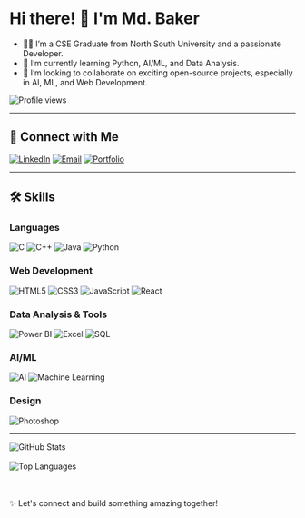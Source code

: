 # Hi there! 👋 I'm Md. Baker

- 👨‍💻 I’m a CSE Graduate from North South University and a passionate Developer.
- 🌱 I’m currently learning Python, AI/ML, and Data Analysis.
- 🤝 I’m looking to collaborate on exciting open-source projects, especially in AI, ML, and Web Development.

 ![Profile views](https://komarev.com/ghpvc/?username=mdbakerfarhad&color=brightgreen)

---
## 🔗 Connect with Me
[![LinkedIn](https://img.shields.io/badge/-LinkedIn-0077B5?logo=linkedin&logoColor=white)](https://www.linkedin.com/in/mdbakerfarhad) [![Email](https://img.shields.io/badge/-Email-D14836?logo=gmail&logoColor=white)](mailto:mdbakerfarhad@gmail.com) [![Portfolio](https://img.shields.io/badge/-Portfolio-000000?logo=vercel&logoColor=white)](https://mdbaker.vercel.app/)

---

## 🛠️ Skills
### Languages
![C](https://img.shields.io/badge/-C-00599C?logo=c&logoColor=white) ![C++](https://img.shields.io/badge/-C++-00599C?logo=c%2B%2B&logoColor=white) ![Java](https://img.shields.io/badge/-Java-007396?logo=java&logoColor=white) ![Python](https://img.shields.io/badge/-Python-3776AB?logo=python&logoColor=white)

### Web Development
![HTML5](https://img.shields.io/badge/-HTML5-E34F26?logo=html5&logoColor=white) ![CSS3](https://img.shields.io/badge/-CSS3-1572B6?logo=css3&logoColor=white) ![JavaScript](https://img.shields.io/badge/-JavaScript-F7DF1E?logo=javascript&logoColor=black) ![React](https://img.shields.io/badge/-React-20232A?logo=react&logoColor=61DAFB)

### Data Analysis & Tools
![Power BI](https://img.shields.io/badge/-Power%20BI-F2C811?logo=powerbi&logoColor=black) ![Excel](https://img.shields.io/badge/-Excel-217346?logo=microsoft-excel&logoColor=white) ![SQL](https://img.shields.io/badge/-SQL-4479A1?logo=postgresql&logoColor=white)

### AI/ML
![AI](https://img.shields.io/badge/-AI-FF6F00?logo=ai&logoColor=white) ![Machine Learning](https://img.shields.io/badge/-Machine%20Learning-102230?logo=python&logoColor=white)

### Design
![Photoshop](https://img.shields.io/badge/-Photoshop-31A8FF?logo=adobe-photoshop&logoColor=white)

---

![GitHub Stats](https://github-readme-stats.vercel.app/api?username=mdbakerfarhad&show_icons=true&theme=radical)
</br>
</br>
![Top Languages](https://github-readme-stats.vercel.app/api/top-langs/?username=mdbakerfarhad&show_icons=true&layout=compact&theme=radical)

</br>
</br>
✨ Let's connect and build something amazing together!
